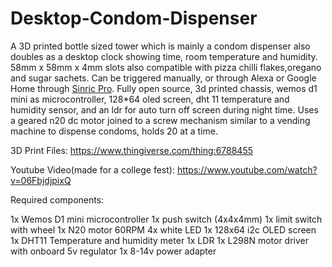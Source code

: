 # Desktop-Condom-Dispenser
A 3D printed bottle sized tower which is mainly a condom dispenser also doubles as a desktop clock showing time, room temperature and humidity.
58mm x 58mm x 4mm slots also compatible with pizza chilli flakes,oregano and sugar sachets.
Can be triggered manually, or through Alexa or Google Home through <a href="https://github.com/sinricpro" target="_blank" rel="noopener noreferrer">Sinric Pro</a>.
Fully open source, 3d printed chassis, wemos d1 mini as microcontroller, 128*64 oled screen, dht 11 temperature and humidity sensor, and an ldr for auto turn off screen during night time.
Uses a geared n20 dc motor joined to a screw mechanism similar to a vending machine to dispense condoms, holds 20 at a time.


3D Print Files: https://www.thingiverse.com/thing:6788455

Youtube Video(made for a college fest): https://www.youtube.com/watch?v=06FbjdjpixQ

Required components:

1x Wemos D1 mini microcontroller
1x push switch (4x4x4mm)
1x limit switch with wheel
1x N20 motor 60RPM
4x white LED
1x 128x64 i2c OLED screen
1x DHT11 Temperature and humidity meter
1x LDR
1x L298N motor driver with onboard 5v regulator
1x 8-14v power adapter
